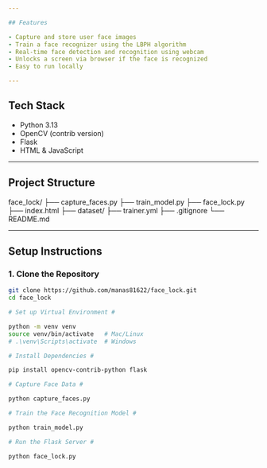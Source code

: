 ```yaml
---

## Features

- Capture and store user face images
- Train a face recognizer using the LBPH algorithm
- Real-time face detection and recognition using webcam
- Unlocks a screen via browser if the face is recognized
- Easy to run locally

---
```


## Tech Stack

- Python 3.13
- OpenCV (contrib version)
- Flask
- HTML & JavaScript

---

## Project Structure

face_lock/
├── capture_faces.py
├── train_model.py
├── face_lock.py
├── index.html
├── dataset/
├── trainer.yml
├── .gitignore
└── README.md


---

## Setup Instructions

### 1. Clone the Repository

```bash
git clone https://github.com/manas81622/face_lock.git
cd face_lock

# Set up Virtual Environment #

python -m venv venv
source venv/bin/activate   # Mac/Linux
# .\venv\Scripts\activate  # Windows

# Install Dependencies #

pip install opencv-contrib-python flask

# Capture Face Data #

python capture_faces.py

# Train the Face Recognition Model #

python train_model.py

# Run the Flask Server #

python face_lock.py
